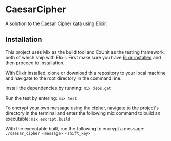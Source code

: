 # CaesarCipher
A solution to the Caesar Cipher kata using Elixir. 

## Installation
This project uses Mix as the build tool and ExUnit as the testing framework, both of which ship with Elixir. First make sure you have [Elixir installed](https://elixir-lang.org/install.html) and then proceed to installation. 

With Elixir installed, clone or download this repository to your local machine and navigate to the root directory in the command line. 

Install the dependencies by running:
`mix deps.get`

Run the test by entering:
`mix test` 

To encrypt your own message using the cipher, navigate to the project's directory in the terminal and enter the following mix command to build an executable:
`mix escript.build`

With the executable built, run the following to encrypt a message:
`./caesar_cipher <message> <shift_key>`

